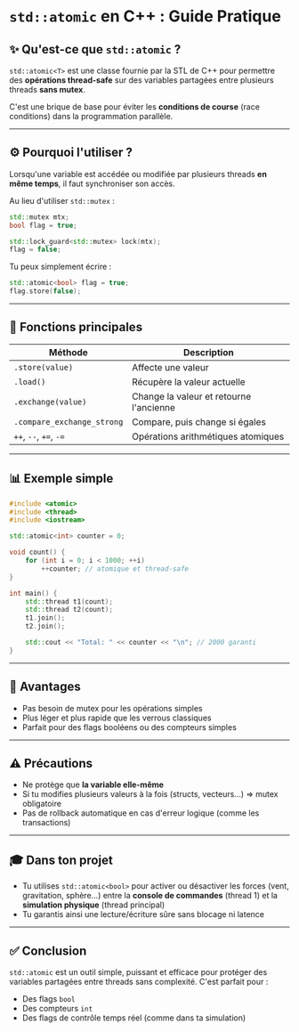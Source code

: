 # `std::atomic` en C++ : Guide Pratique

## ✨ Qu'est-ce que `std::atomic` ?

`std::atomic<T>` est une classe fournie par la STL de C++ pour permettre des **opérations thread-safe** sur des variables partagées entre plusieurs threads **sans mutex**.

C'est une brique de base pour éviter les **conditions de course** (race conditions) dans la programmation parallèle.

---

## ⚙️ Pourquoi l'utiliser ?

Lorsqu'une variable est accédée ou modifiée par plusieurs threads **en même temps**, il faut synchroniser son accès.

Au lieu d'utiliser `std::mutex` :

```cpp
std::mutex mtx;
bool flag = true;

std::lock_guard<std::mutex> lock(mtx);
flag = false;
```

Tu peux simplement écrire :

```cpp
std::atomic<bool> flag = true;
flag.store(false);
```

---

## 🔀 Fonctions principales

| Méthode                    | Description                             |
| -------------------------- | --------------------------------------- |
| `.store(value)`            | Affecte une valeur                      |
| `.load()`                  | Récupère la valeur actuelle             |
| `.exchange(value)`         | Change la valeur et retourne l'ancienne |
| `.compare_exchange_strong` | Compare, puis change si égales          |
| `++`, `--`, `+=`, `-=`     | Opérations arithmétiques atomiques      |

---

## 📊 Exemple simple

```cpp
#include <atomic>
#include <thread>
#include <iostream>

std::atomic<int> counter = 0;

void count() {
    for (int i = 0; i < 1000; ++i)
        ++counter; // atomique et thread-safe
}

int main() {
    std::thread t1(count);
    std::thread t2(count);
    t1.join();
    t2.join();

    std::cout << "Total: " << counter << "\n"; // 2000 garanti
}
```

---

## 🔐 Avantages

- Pas besoin de mutex pour les opérations simples
- Plus léger et plus rapide que les verrous classiques
- Parfait pour des flags booléens ou des compteurs simples

---

## ⚠️ Précautions

- Ne protège que **la variable elle-même**
- Si tu modifies plusieurs valeurs à la fois (structs, vecteurs...) => mutex obligatoire
- Pas de rollback automatique en cas d'erreur logique (comme les transactions)

---

## 🎓 Dans ton projet

- Tu utilises `std::atomic<bool>` pour activer ou désactiver les forces (vent, gravitation, sphère...) entre la **console de commandes** (thread 1) et la **simulation physique** (thread principal)
- Tu garantis ainsi une lecture/écriture sûre sans blocage ni latence

---

## ✅ Conclusion

`std::atomic` est un outil simple, puissant et efficace pour protéger des variables partagées entre threads sans complexité. C'est parfait pour :

- Des flags `bool`
- Des compteurs `int`
- Des flags de contrôle temps réel (comme dans ta simulation)

